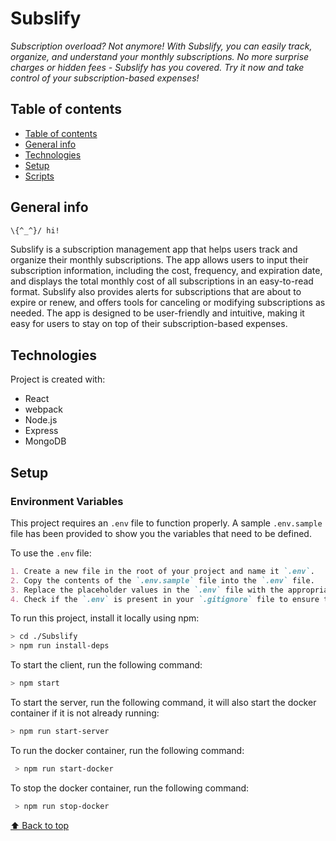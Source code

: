 # Subslify

_Subscription overload? Not anymore! With Subslify, you can easily track, organize, and understand your monthly subscriptions. No more surprise charges or hidden fees - Subslify has you covered. Try it now and take control of your subscription-based expenses!_

## Table of contents

- [Table of contents](#table-of-contents)
- [General info](#general-info)
- [Technologies](#technologies)
- [Setup](#setup)
- [Scripts](#scripts)

## General info

```bash
\{^_^}/ hi!
```

Subslify is a subscription management app that helps users track and organize their monthly subscriptions. The app allows users to input their subscription information, including the cost, frequency, and expiration date, and displays the total monthly cost of all subscriptions in an easy-to-read format. Subslify also provides alerts for subscriptions that are about to expire or renew, and offers tools for canceling or modifying subscriptions as needed. The app is designed to be user-friendly and intuitive, making it easy for users to stay on top of their subscription-based expenses.

## Technologies

Project is created with:

<!--
TODO: add technologies
-->

- React
- webpack
- Node.js
- Express
- MongoDB

## Setup

<!--
TODO: add setup instructions
-->

### Environment Variables

This project requires an `.env` file to function properly. A sample `.env.sample` file has been provided to show you the variables that need to be defined.

To use the `.env` file:

```markdown
1. Create a new file in the root of your project and name it `.env`.
2. Copy the contents of the `.env.sample` file into the `.env` file.
3. Replace the placeholder values in the `.env` file with the appropriate values for your environment.
4. Check if the `.env` is present in your `.gitignore` file to ensure that it is not checked into version control.
```

To run this project, install it locally using npm:

```bash
> cd ./Subslify
> npm run install-deps
```

To start the client, run the following command:

```bash
> npm start
```

To start the server, run the following command, it will also start the docker container if it is not already running:

```bash
> npm run start-server
```

To run the docker container, run the following command:

```bash
 > npm run start-docker
```

To stop the docker container, run the following command:

```bash
 > npm run stop-docker
```

[⬆ Back to top](#table-of-contents)
